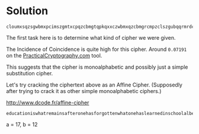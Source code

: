 # Solution

```
cloumxsqzsgwbmxpcimszgmtxcpqzcbmgtqpkqxxczwbmxqzcbmgrcmpzclszgubqqrmrdcpxcszgxcsz
```

The first task here is to determine what kind of cipher we were given.

The Incidence of Coincidence is quite high for this cipher. Around `0.07191` on
the [PracticalCryptography.com](http://practicalcryptography.com/cryptanalysis/text-characterisation/index-coincidence/) tool.

This suggests that the cipher is monoalphabetic and possibly just a simple substitution cipher.

Let's try cracking the ciphertext above as an Affine Cipher. (Supposedly after trying to crack it as other simple monoalphabetic ciphers.)

http://www.dcode.fr/affine-cipher

```
educationiswhatremainsafteronehasforgottenwhatonehaslearnedinschoolalberteinstein
```

a = 17, b = 12
